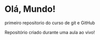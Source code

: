 # Olá, Mundo!
 primeiro repositorio do curso de git e GitHub

Repositório criado durante uma aula ao vivo!

